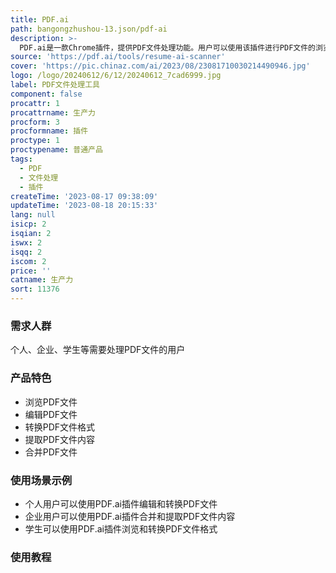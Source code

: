 ```yaml
---
title: PDF.ai
path: bangongzhushou-13.json/pdf-ai
description: >-
  PDF.ai是一款Chrome插件，提供PDF文件处理功能。用户可以使用该插件进行PDF文件的浏览、编辑、转换等操作。产品定位于提高用户的生产力，帮助用户更高效地处理PDF文件。定价方面，PDF.ai提供免费版和付费版两种选择，付费版提供更多高级功能。
source: 'https://pdf.ai/tools/resume-ai-scanner'
cover: 'https://pic.chinaz.com/ai/2023/08/23081710030214490946.jpg'
logo: /logo/20240612/6/12/20240612_7cad6999.jpg
label: PDF文件处理工具
component: false
procattr: 1
procattrname: 生产力
procform: 3
procformname: 插件
proctype: 1
proctypename: 普通产品
tags:
  - PDF
  - 文件处理
  - 插件
createTime: '2023-08-17 09:38:09'
updateTime: '2023-08-18 20:15:33'
lang: null
isicp: 2
isqian: 2
iswx: 2
isqq: 2
iscom: 2
price: ''
catname: 生产力
sort: 11376
---
```




### 需求人群
个人、企业、学生等需要处理PDF文件的用户

### 产品特色
- 浏览PDF文件
- 编辑PDF文件
- 转换PDF文件格式
- 提取PDF文件内容
- 合并PDF文件

### 使用场景示例
- 个人用户可以使用PDF.ai插件编辑和转换PDF文件
- 企业用户可以使用PDF.ai插件合并和提取PDF文件内容
- 学生可以使用PDF.ai插件浏览和转换PDF文件格式

### 使用教程


  
